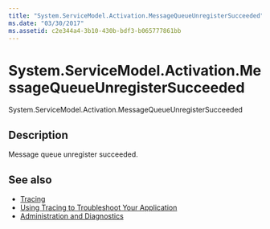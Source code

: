 ```yaml
---
title: "System.ServiceModel.Activation.MessageQueueUnregisterSucceeded"
ms.date: "03/30/2017"
ms.assetid: c2e344a4-3b10-430b-bdf3-b065777861bb
---
```

# System.ServiceModel.Activation.MessageQueueUnregisterSucceeded
System.ServiceModel.Activation.MessageQueueUnregisterSucceeded  
  
## Description  
 Message queue unregister succeeded.  
  
## See also

- [Tracing](index.md)
- [Using Tracing to Troubleshoot Your Application](using-tracing-to-troubleshoot-your-application.md)
- [Administration and Diagnostics](../index.md)
